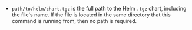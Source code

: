- `path/to/helm/chart.tgz` is the full path to the Helm `.tgz` chart, including the file's name. If the file is located in the same directory that this command is running from, then no path is required.
